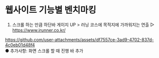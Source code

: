 # 웹사이트 기능별 벤치마킹

 1) 스크롤 하는 만큼 하단바 게이지 UP > 러닝 코스에 목적지에 가까워지는 연출
  ▷ https://www.irunner.co.kr/ 

  https://github.com/user-attachments/assets/df7557ce-3ad9-4702-837d-4c0eb01d48f4  
   ● 추가사항: 화면 스크롤 할 때 진행 바 추가
 








